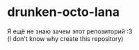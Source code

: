 drunken-octo-lana
=================
Я ещё не знаю зачем этот репозиторий :3<br>
(I don't know why create this repository)
